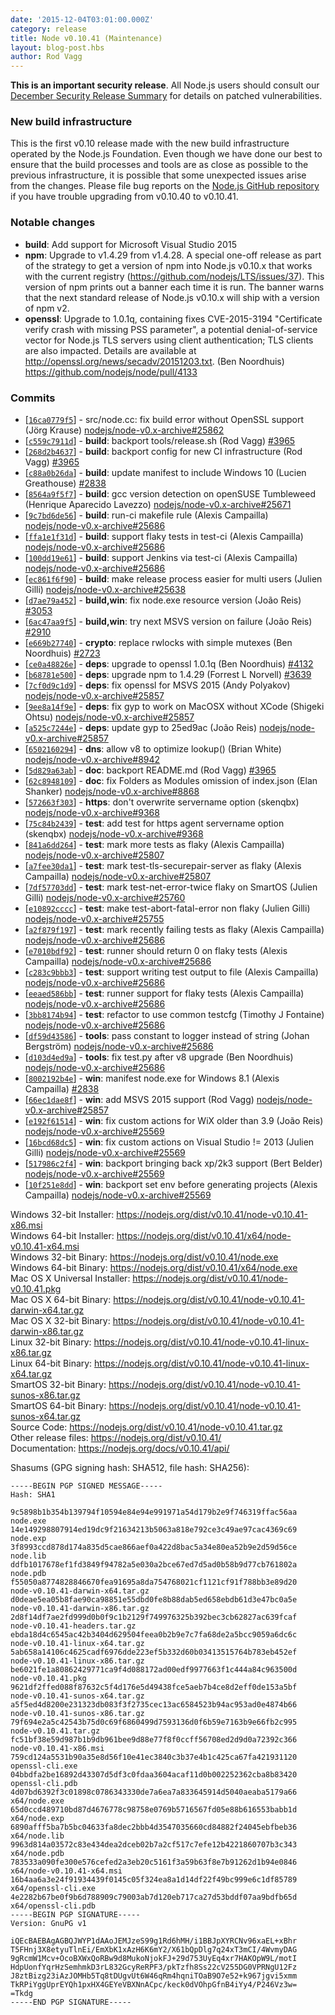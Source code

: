 ```yaml
---
date: '2015-12-04T03:01:00.000Z'
category: release
title: Node v0.10.41 (Maintenance)
layout: blog-post.hbs
author: Rod Vagg
---
```


**This is an important security release**. All Node.js users should consult our [December Security Release Summary](/en/blog/vulnerability/december-2015-security-releases/) for details on patched vulnerabilities.

### New build infrastructure

This is the first v0.10 release made with the new build infrastructure operated by the Node.js Foundation. Even though we have done our best to ensure that the build processes and tools are as close as possible to the previous infrastructure, it is possible that some unexpected issues arise from the changes. Please file bug reports on the [Node.js GitHub repository](https://github.com/nodejs/node) if you have trouble upgrading from v0.10.40 to v0.10.41.

### Notable changes

- **build**: Add support for Microsoft Visual Studio 2015
- **npm**: Upgrade to v1.4.29 from v1.4.28. A special one-off release as part of the strategy to get a version of npm into Node.js v0.10.x that works with the current registry (https://github.com/nodejs/LTS/issues/37). This version of npm prints out a banner each time it is run. The banner warns that the next standard release of Node.js v0.10.x will ship with a version of npm v2.
- **openssl**: Upgrade to 1.0.1q, containing fixes CVE-2015-3194 "Certificate verify crash with missing PSS parameter", a potential denial-of-service vector for Node.js TLS servers using client authentication; TLS clients are also impacted. Details are available at <http://openssl.org/news/secadv/20151203.txt>. (Ben Noordhuis) https://github.com/nodejs/node/pull/4133

### Commits

- [[`16ca0779f5`](https://github.com/nodejs/node/commit/16ca0779f5)] - src/node.cc: fix build error without OpenSSL support (Jörg Krause) [nodejs/node-v0.x-archive#25862](https://github.com/nodejs/node-v0.x-archive/pull/25862)
- [[`c559c7911d`](https://github.com/nodejs/node/commit/c559c7911d)] - **build**: backport tools/release.sh (Rod Vagg) [#3965](https://github.com/nodejs/node/pull/3965)
- [[`268d2b4637`](https://github.com/nodejs/node/commit/268d2b4637)] - **build**: backport config for new CI infrastructure (Rod Vagg) [#3965](https://github.com/nodejs/node/pull/3965)
- [[`c88a0b26da`](https://github.com/nodejs/node/commit/c88a0b26da)] - **build**: update manifest to include Windows 10 (Lucien Greathouse) [#2838](https://github.com/nodejs/node/pull/2838)
- [[`8564a9f5f7`](https://github.com/nodejs/node/commit/8564a9f5f7)] - **build**: gcc version detection on openSUSE Tumbleweed (Henrique Aparecido Lavezzo) [nodejs/node-v0.x-archive#25671](https://github.com/nodejs/node-v0.x-archive/pull/25671)
- [[`9c7bd6de56`](https://github.com/nodejs/node/commit/9c7bd6de56)] - **build**: run-ci makefile rule (Alexis Campailla) [nodejs/node-v0.x-archive#25686](https://github.com/nodejs/node-v0.x-archive/pull/25686)
- [[`ffa1e1f31d`](https://github.com/nodejs/node/commit/ffa1e1f31d)] - **build**: support flaky tests in test-ci (Alexis Campailla) [nodejs/node-v0.x-archive#25686](https://github.com/nodejs/node-v0.x-archive/pull/25686)
- [[`100dd19e61`](https://github.com/nodejs/node/commit/100dd19e61)] - **build**: support Jenkins via test-ci (Alexis Campailla) [nodejs/node-v0.x-archive#25686](https://github.com/nodejs/node-v0.x-archive/pull/25686)
- [[`ec861f6f90`](https://github.com/nodejs/node/commit/ec861f6f90)] - **build**: make release process easier for multi users (Julien Gilli) [nodejs/node-v0.x-archive#25638](https://github.com/nodejs/node-v0.x-archive/pull/25638)
- [[`d7ae79a452`](https://github.com/nodejs/node/commit/d7ae79a452)] - **build,win**: fix node.exe resource version (João Reis) [#3053](https://github.com/nodejs/node/pull/3053)
- [[`6ac47aa9f5`](https://github.com/nodejs/node/commit/6ac47aa9f5)] - **build,win**: try next MSVS version on failure (João Reis) [#2910](https://github.com/nodejs/node/pull/2910)
- [[`e669b27740`](https://github.com/nodejs/node/commit/e669b27740)] - **crypto**: replace rwlocks with simple mutexes (Ben Noordhuis) [#2723](https://github.com/nodejs/node/pull/2723)
- [[`ce0a48826e`](https://github.com/nodejs/node/commit/ce0a48826e)] - **deps**: upgrade to openssl 1.0.1q (Ben Noordhuis) [#4132](https://github.com/nodejs/node/pull/4132)
- [[`b68781e500`](https://github.com/nodejs/node/commit/b68781e500)] - **deps**: upgrade npm to 1.4.29 (Forrest L Norvell) [#3639](https://github.com/nodejs/node/pull/3639)
- [[`7cf0d9c1d9`](https://github.com/nodejs/node/commit/7cf0d9c1d9)] - **deps**: fix openssl for MSVS 2015 (Andy Polyakov) [nodejs/node-v0.x-archive#25857](https://github.com/nodejs/node-v0.x-archive/pull/25857)
- [[`9ee8a14f9e`](https://github.com/nodejs/node/commit/9ee8a14f9e)] - **deps**: fix gyp to work on MacOSX without XCode (Shigeki Ohtsu) [nodejs/node-v0.x-archive#25857](https://github.com/nodejs/node-v0.x-archive/pull/25857)
- [[`a525c7244e`](https://github.com/nodejs/node/commit/a525c7244e)] - **deps**: update gyp to 25ed9ac (João Reis) [nodejs/node-v0.x-archive#25857](https://github.com/nodejs/node-v0.x-archive/pull/25857)
- [[`6502160294`](https://github.com/nodejs/node/commit/6502160294)] - **dns**: allow v8 to optimize lookup() (Brian White) [nodejs/node-v0.x-archive#8942](https://github.com/nodejs/node-v0.x-archive/pull/8942)
- [[`5d829a63ab`](https://github.com/nodejs/node/commit/5d829a63ab)] - **doc**: backport README.md (Rod Vagg) [#3965](https://github.com/nodejs/node/pull/3965)
- [[`62c8948109`](https://github.com/nodejs/node/commit/62c8948109)] - **doc**: fix Folders as Modules omission of index.json (Elan Shanker) [nodejs/node-v0.x-archive#8868](https://github.com/nodejs/node-v0.x-archive/pull/8868)
- [[`572663f303`](https://github.com/nodejs/node/commit/572663f303)] - **https**: don't overwrite servername option (skenqbx) [nodejs/node-v0.x-archive#9368](https://github.com/nodejs/node-v0.x-archive/pull/9368)
- [[`75c84b2439`](https://github.com/nodejs/node/commit/75c84b2439)] - **test**: add test for https agent servername option (skenqbx) [nodejs/node-v0.x-archive#9368](https://github.com/nodejs/node-v0.x-archive/pull/9368)
- [[`841a6dd264`](https://github.com/nodejs/node/commit/841a6dd264)] - **test**: mark more tests as flaky (Alexis Campailla) [nodejs/node-v0.x-archive#25807](https://github.com/nodejs/node-v0.x-archive/pull/25807)
- [[`a7fee30da1`](https://github.com/nodejs/node/commit/a7fee30da1)] - **test**: mark test-tls-securepair-server as flaky (Alexis Campailla) [nodejs/node-v0.x-archive#25807](https://github.com/nodejs/node-v0.x-archive/pull/25807)
- [[`7df57703dd`](https://github.com/nodejs/node/commit/7df57703dd)] - **test**: mark test-net-error-twice flaky on SmartOS (Julien Gilli) [nodejs/node-v0.x-archive#25760](https://github.com/nodejs/node-v0.x-archive/pull/25760)
- [[`e10892cccc`](https://github.com/nodejs/node/commit/e10892cccc)] - **test**: make test-abort-fatal-error non flaky (Julien Gilli) [nodejs/node-v0.x-archive#25755](https://github.com/nodejs/node-v0.x-archive/pull/25755)
- [[`a2f879f197`](https://github.com/nodejs/node/commit/a2f879f197)] - **test**: mark recently failing tests as flaky (Alexis Campailla) [nodejs/node-v0.x-archive#25686](https://github.com/nodejs/node-v0.x-archive/pull/25686)
- [[`e7010bdf92`](https://github.com/nodejs/node/commit/e7010bdf92)] - **test**: runner should return 0 on flaky tests (Alexis Campailla) [nodejs/node-v0.x-archive#25686](https://github.com/nodejs/node-v0.x-archive/pull/25686)
- [[`c283c9bbb3`](https://github.com/nodejs/node/commit/c283c9bbb3)] - **test**: support writing test output to file (Alexis Campailla) [nodejs/node-v0.x-archive#25686](https://github.com/nodejs/node-v0.x-archive/pull/25686)
- [[`eeaed586bb`](https://github.com/nodejs/node/commit/eeaed586bb)] - **test**: runner support for flaky tests (Alexis Campailla) [nodejs/node-v0.x-archive#25686](https://github.com/nodejs/node-v0.x-archive/pull/25686)
- [[`3bb8174b94`](https://github.com/nodejs/node/commit/3bb8174b94)] - **test**: refactor to use common testcfg (Timothy J Fontaine) [nodejs/node-v0.x-archive#25686](https://github.com/nodejs/node-v0.x-archive/pull/25686)
- [[`df59d43586`](https://github.com/nodejs/node/commit/df59d43586)] - **tools**: pass constant to logger instead of string (Johan Bergström) [nodejs/node-v0.x-archive#25686](https://github.com/nodejs/node-v0.x-archive/pull/25686)
- [[`d103d4ed9a`](https://github.com/nodejs/node/commit/d103d4ed9a)] - **tools**: fix test.py after v8 upgrade (Ben Noordhuis) [nodejs/node-v0.x-archive#25686](https://github.com/nodejs/node-v0.x-archive/pull/25686)
- [[`8002192b4e`](https://github.com/nodejs/node/commit/8002192b4e)] - **win**: manifest node.exe for Windows 8.1 (Alexis Campailla) [#2838](https://github.com/nodejs/node/pull/2838)
- [[`66ec1dae8f`](https://github.com/nodejs/node/commit/66ec1dae8f)] - **win**: add MSVS 2015 support (Rod Vagg) [nodejs/node-v0.x-archive#25857](https://github.com/nodejs/node-v0.x-archive/pull/25857)
- [[`e192f61514`](https://github.com/nodejs/node/commit/e192f61514)] - **win**: fix custom actions for WiX older than 3.9 (João Reis) [nodejs/node-v0.x-archive#25569](https://github.com/nodejs/node-v0.x-archive/pull/25569)
- [[`16bcd68dc5`](https://github.com/nodejs/node/commit/16bcd68dc5)] - **win**: fix custom actions on Visual Studio != 2013 (Julien Gilli) [nodejs/node-v0.x-archive#25569](https://github.com/nodejs/node-v0.x-archive/pull/25569)
- [[`517986c2f4`](https://github.com/nodejs/node/commit/517986c2f4)] - **win**: backport bringing back xp/2k3 support (Bert Belder) [nodejs/node-v0.x-archive#25569](https://github.com/nodejs/node-v0.x-archive/pull/25569)
- [[`10f251e8dd`](https://github.com/nodejs/node/commit/10f251e8dd)] - **win**: backport set env before generating projects (Alexis Campailla) [nodejs/node-v0.x-archive#25569](https://github.com/nodejs/node-v0.x-archive/pull/25569)

Windows 32-bit Installer: https://nodejs.org/dist/v0.10.41/node-v0.10.41-x86.msi \
Windows 64-bit Installer: https://nodejs.org/dist/v0.10.41/x64/node-v0.10.41-x64.msi \
Windows 32-bit Binary: https://nodejs.org/dist/v0.10.41/node.exe \
Windows 64-bit Binary: https://nodejs.org/dist/v0.10.41/x64/node.exe \
Mac OS X Universal Installer: https://nodejs.org/dist/v0.10.41/node-v0.10.41.pkg \
Mac OS X 64-bit Binary: https://nodejs.org/dist/v0.10.41/node-v0.10.41-darwin-x64.tar.gz \
Mac OS X 32-bit Binary: https://nodejs.org/dist/v0.10.41/node-v0.10.41-darwin-x86.tar.gz \
Linux 32-bit Binary: https://nodejs.org/dist/v0.10.41/node-v0.10.41-linux-x86.tar.gz \
Linux 64-bit Binary: https://nodejs.org/dist/v0.10.41/node-v0.10.41-linux-x64.tar.gz \
SmartOS 32-bit Binary: https://nodejs.org/dist/v0.10.41/node-v0.10.41-sunos-x86.tar.gz \
SmartOS 64-bit Binary: https://nodejs.org/dist/v0.10.41/node-v0.10.41-sunos-x64.tar.gz \
Source Code: https://nodejs.org/dist/v0.10.41/node-v0.10.41.tar.gz \
Other release files: https://nodejs.org/dist/v0.10.41/ \
Documentation: https://nodejs.org/docs/v0.10.41/api/

Shasums (GPG signing hash: SHA512, file hash: SHA256):

```
-----BEGIN PGP SIGNED MESSAGE-----
Hash: SHA1

9c5898b1b354b139794f10594e84e94e991971a54d179b2e9f746319ffac56aa  node.exe
14e149298807914ed19dc9f21634213b5063a818e792ce3c49ae97cac4369c69  node.exp
3f8993ccd878d174a835d5cae866aef0a422d8bac5a34e80ea52b9e2d59d56ce  node.lib
ddfb1017678ef1fd3849f94782a5e030a2bce67ed7d5ad0b58b9d77cb761802a  node.pdb
f55050a8774828846670fea91695a8da754768021cf1121cf91f788bb3e89d20  node-v0.10.41-darwin-x64.tar.gz
d0deae5ea05b8fae90ca98851e55dbd0fe8b88dab5ed658ebdb61d3e47bc0a5e  node-v0.10.41-darwin-x86.tar.gz
2d8f14df7ae2fd999d0b0f9c1b2129f749976325b392bec3cb62827ac639fcaf  node-v0.10.41-headers.tar.gz
ebda18d4c6545ac42b3404d629504feea0b2b9e7c7fa68de2a5bcc9059a6dc6c  node-v0.10.41-linux-x64.tar.gz
5ab658a14106c4625cadf6976dde223ef5b332d60b03413515764b783eb452ef  node-v0.10.41-linux-x86.tar.gz
be6021fe1a80862429771ca9f4d088172ad00edf9977663f1c444a84c963500d  node-v0.10.41.pkg
9621df2ffed088f87632c5f4d176e5d49438fce5aeb7b4ce8d2eff0de153a5bf  node-v0.10.41-sunos-x64.tar.gz
a5f5ed4d8200e231323db083f3f2735cec13ac6584523b94ac953ad0e4874b66  node-v0.10.41-sunos-x86.tar.gz
79f694e2a5c42543b75d0c69f6860499d7593136d0f6b59e7163b9e66fb2c995  node-v0.10.41.tar.gz
fc51bf38e59d987b1b9db961bee9d88e77f8f0ccff56708ed2d9d0a72392c366  node-v0.10.41-x86.msi
759cd124a5531b90a35e8d56f10e41ec3840c3b37e4b1c425ca67fa421931120  openssl-cli.exe
04bbdfa2be16892d43307d5df3c0fdaa3604acaf11d0b002252362cba8b83420  openssl-cli.pdb
4d07bd6392f3c01898c0786343330de7a6ea7a833645914d5040aeaba5179a66  x64/node.exe
65d0ccd489710bd87d4676778c98758e0769b5716567fd05e88b616553babb1d  x64/node.exp
6890afff5ba7b5bc04633fa8dec2bbb4d3547035660cd84882f24045ebfbeb36  x64/node.lib
9963d814a03572c83e434dea2dceb02b7a2cf517c7efe12b4221860707b3c343  x64/node.pdb
783533a090fe300e576cefed2a3eb20c5161f3a59b63f8e7b91262d1b94e0846  x64/node-v0.10.41-x64.msi
16b4aa6a3e24f91934439f0145c05f324ea8a1d14df22f49bc999e6c1df85789  x64/openssl-cli.exe
4e2282b67be0f9b6d788909c79003ab7d120eb717ca27d53bddf07aa9bdfb65d  x64/openssl-cli.pdb
-----BEGIN PGP SIGNATURE-----
Version: GnuPG v1

iQEcBAEBAgAGBQJWYP1dAAoJEMJzeS99g1Rd6hMH/i1BBJpXYRCNv96xaEL+xBhr
T5FHnj3X8etyuTlnEi/EmXbK1xAzH6K6mY2/X61bQpDlg7q24xT3mCI/4WvmyDAG
9gRcmW1Mcv+OcoBXWxQoRBw9d8MukoNjokFJ+29d753UyEq4xr7HAKOpW9L/motI
HdpUonfYqrHzSemhmkD3rL832GcyReRPF3/pkTzfh8Ss22cV255DG0VPRNgU12Fz
J8ztBizg23iAzJOMHb5Tq8tDUgvUt6W46qRm4hqniTOaB9O7e52+k967jgvi5xmm
TkRPiYggUprEYQh1pxHX4GEYeVBXNnACpc/keck0dVOhpGfnB4iYy4/P246Vz3w=
=Tkdg
-----END PGP SIGNATURE-----
```

